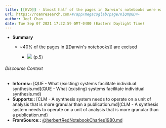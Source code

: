 ```yaml
---
title: [[EVD]] - Almost half of the pages in Darwin's notebooks were excised - [[@herbertRedNotebookCharles1980]]
url: https://roamresearch.com/#/app/megacoglab/page/KiQmpQD4-
author: Joel Chan
date: Tue Sep 07 2021 17:22:59 GMT-0400 (Eastern Daylight Time)
---
```


- **Summary**

    - ~40% of the pages in [[Darwin's notebooks]] are excised

        - ![](https://firebasestorage.googleapis.com/v0/b/firescript-577a2.appspot.com/o/imgs%2Fapp%2Fmegacoglab%2FxpbafynP5X.png?alt=media&token=b8ae79df-fa0d-4472-bc99-70776cda9bf9) (p.5)

###### Discourse Context

- **Informs::** [QUE - What (existing) systems facilitate individual synthesis.md](QUE - What (existing) systems facilitate individual synthesis.md)
- **Supports::** [CLM - A synthesis system needs to operate on a unit of analysis that is more granular than a publication.md](CLM - A synthesis system needs to operate on a unit of analysis that is more granular than a publication.md)
- **FromSource::** [@herbertRedNotebookCharles1980.md](@herbertRedNotebookCharles1980.md)


